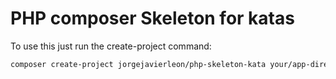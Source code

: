 # PHP composer Skeleton for katas
To use this just run the create-project command:
```bash 
composer create-project jorgejavierleon/php-skeleton-kata your/app-directory/kata-name dev-master
```
